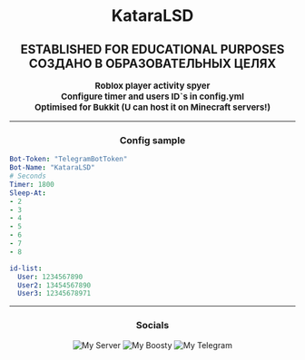 <H1 align="center">KataraLSD</H1>

<H2 align="center">
    ESTABLISHED FOR EDUCATIONAL PURPOSES
    <br>
    СОЗДАНО В ОБРАЗОВАТЕЛЬНЫХ ЦЕЛЯХ
</H2>

<p align="center" style="font-size: 15px">
    <b>
        Roblox player activity spyer
        <br>
        Configure timer and users ID`s in config.yml
        <br>
        Optimised for Bukkit (U can host it on Minecraft servers!)
    </b>
</p>

---
<H3 align="center">Config sample</H3>

```yaml
Bot-Token: "TelegramBotToken"
Bot-Name: "KataraLSD"
# Seconds
Timer: 1800
Sleep-At:
- 2
- 3
- 4
- 5
- 6
- 7
- 8

id-list:
  User: 1234567890
  User2: 13454567890
  User3: 12345678971
```
---
<H3 align="center">Socials</H3>

<p align="center">
  <img alt="My Server" src="https://img.shields.io/badge/My_Server-white?style=for-the-badge&logo=discord&logoColor=white&logoSize=64&label=%20&labelColor=5c32a8&color=242323&link=https%3A%2F%2Fdiscord.gg%2FMEBkvJbe4P">
  <img alt="My Boosty" src="https://img.shields.io/badge/My_Boosty-white?style=for-the-badge&logo=boosty&logoColor=white&logoSize=64&label=%20&labelColor=ed7315&color=242323&link=https%3A%2F%2Fboosty.to%2Fnionim">
  <img alt="My Telegram" src="https://img.shields.io/badge/My_Telegram-white?style=for-the-badge&logo=telegram&logoColor=white&logoSize=64&label=%20&labelColor=00aeff&color=242323&link=https%3A%2F%2Ft.me%2Fprojectviolette">
</p>
